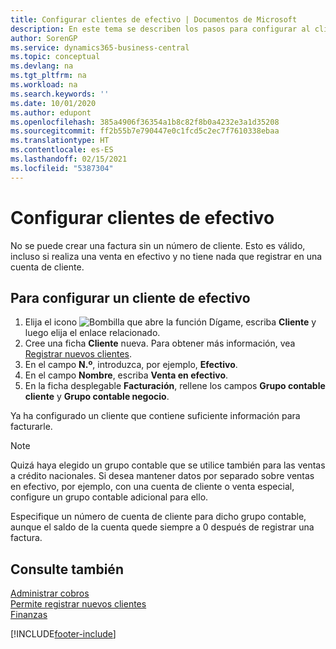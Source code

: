 ```yaml
---
title: Configurar clientes de efectivo | Documentos de Microsoft
description: En este tema se describen los pasos para configurar al cliente que paga en efectivo.
author: SorenGP
ms.service: dynamics365-business-central
ms.topic: conceptual
ms.devlang: na
ms.tgt_pltfrm: na
ms.workload: na
ms.search.keywords: ''
ms.date: 10/01/2020
ms.author: edupont
ms.openlocfilehash: 385a4906f36354a1b8c82f8b0a4232e3a1d35208
ms.sourcegitcommit: ff2b55b7e790447e0c1fcd5c2ec7f7610338ebaa
ms.translationtype: HT
ms.contentlocale: es-ES
ms.lasthandoff: 02/15/2021
ms.locfileid: "5387304"
---
```

# <a name="set-up-cash-customers"></a>Configurar clientes de efectivo
No se puede crear una factura sin un número de cliente. Esto es válido, incluso si realiza una venta en efectivo y no tiene nada que registrar en una cuenta de cliente.  

## <a name="to-set-up-a-cash-customer"></a>Para configurar un cliente de efectivo  
1.  Elija el icono ![Bombilla que abre la función Dígame](media/ui-search/search_small.png "Dígame qué desea hacer"), escriba **Cliente** y luego elija el enlace relacionado.  
2.  Cree una ficha **Cliente** nueva. Para obtener más información, vea [Registrar nuevos clientes](sales-how-register-new-customers.md).
3.  En el campo **N.º**, introduzca, por ejemplo, **Efectivo**.  
4.  En el campo **Nombre**, escriba **Venta en efectivo**.  
5.  En la ficha desplegable **Facturación**, rellene los campos **Grupo contable cliente** y **Grupo contable negocio**.  

 Ya ha configurado un cliente que contiene suficiente información para facturarle.  

> [!NOTE]  
>  Quizá haya elegido un grupo contable que se utilice también para las ventas a crédito nacionales. Si desea mantener datos por separado sobre ventas en efectivo, por ejemplo, con una cuenta de cliente o venta especial, configure un grupo contable adicional para ello.  
>   
>  Especifique un número de cuenta de cliente para dicho grupo contable, aunque el saldo de la cuenta quede siempre a 0 después de registrar una factura.  

## <a name="see-also"></a>Consulte también
[Administrar cobros](receivables-manage-receivables.md)  
[Permite registrar nuevos clientes](sales-how-register-new-customers.md)    
[Finanzas](finance.md)  



[!INCLUDE[footer-include](includes/footer-banner.md)]